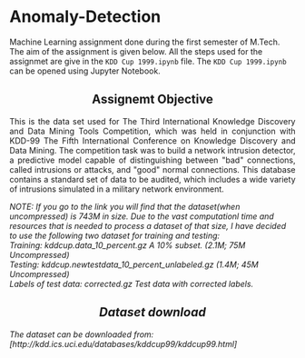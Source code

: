 # Anomaly-Detection
Machine Learning assignment done during the first semester of M.Tech. The aim of the assignment is given below. All the steps used for the assignmet are give in the `KDD Cup 1999.ipynb` file. The `KDD Cup 1999.ipynb` can be opened using Jupyter Notebook.
<h2><center> Assignemt Objective</center></h2>
<p style='text-align: justify;'>
This is the data set used for The Third International Knowledge Discovery and Data Mining Tools Competition, which was held in conjunction with KDD-99 The Fifth International Conference on Knowledge Discovery and Data Mining. The competition task was to build a network intrusion detector, a predictive model capable of distinguishing between "bad" connections, called intrusions or attacks, and "good" normal connections. This database contains a standard set of data to be audited, which includes a wide variety of intrusions simulated in a military network environment.<br>

<i>NOTE: If you go to the link you will find that the dataset(when uncompressed) is 743M in size. Due to the vast computationl time and resources that is needed to process a dataset of that size, I have decided to use the following two dataset for training and testing:<i><br>
<i>Training: kddcup.data_10_percent.gz A 10% subset. (2.1M; 75M Uncompressed) <i><br>
<i>Testing: kddcup.newtestdata_10_percent_unlabeled.gz (1.4M; 45M Uncompressed)<i><br>
<i>Labels of test data: corrected.gz Test data with corrected labels.<i><br>
</p>

<h2><center> Dataset download </center></h2>
The dataset can be downloaded from: [http://kdd.ics.uci.edu/databases/kddcup99/kddcup99.html]
